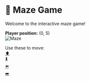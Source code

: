 # 🧩 Maze Game  
Welcome to the interactive maze game!

**Player position:** (0, 5)  
![Maze](https://recognize-instructor-criteria-other.trycloudflare.com/images/pos_0_5.png?t=1760503363166)

Use these to move:  
[⬆️](https://recognize-instructor-criteria-other.trycloudflare.com/move/0_5_w)  
[⬇️](https://recognize-instructor-criteria-other.trycloudflare.com/move/0_5_s)  
[⬅️](https://recognize-instructor-criteria-other.trycloudflare.com/move/0_5_a)  
[➡️](https://recognize-instructor-criteria-other.trycloudflare.com/move/0_5_d)
